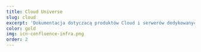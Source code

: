 ```yaml
---
title: Cloud Universe
slug: cloud
excerpt: 'Dokumentacja dotyczacą produktów Cloud i serwerów dedykowanych'
color: gold
img: icn-confluence-infra.png
order: 2
---
```


